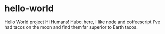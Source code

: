 # hello-world
Hello World project
Hi Humans!
Hubot here, I like node and coffeescript
I've had tacos on the moon and find them far superior to Earth tacos.
